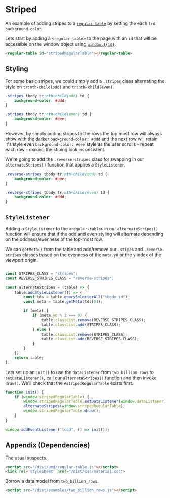 # Striped

An example of adding stripes to a [`regular-table`](https://github.com/jpmorganchase/regular-table) by setting the each `tr`s `background-color`.

Lets start by adding a `<regular-table>` to the page with an `id` that will be accessible on the window object using [`window.${id}`](https://stackoverflow.com/questions/18713272/why-do-dom-elements-exist-as-properties-on-the-window-object).

```html
<regular-table id="stripedRegularTable"></regular-table>
```

## Styling

For some basic stripes, we could simply add a `.stripes` class alternating
the style on `tr:nth-child(odd)` and `tr:nth-child(even)`.

```css
.stripes tbody tr:nth-child(odd) td { 
    background-color: #ddd;
}

.stripes tbody tr:nth-child(even) td {
    background-color: #eee;
}
```

However, by simply adding stripes to the rows the top most row will always show
with the darker `background-color: #ddd` and the next row will retain it's
style even `background-color: #eee` style as the user scrolls - repeat each
row - making the stiping look inconsistent.

We're going to add the `.reverse-stripes` class for swapping in our `alternateStripes()` function that applies a `StyleListener`.

```css
.reverse-stripes tbody tr:nth-child(odd) td {
    background-color: #eee;
}

.reverse-stripes tbody tr:nth-child(even) td {
    background-color: #ddd;
}
```

## `StyleListener`

Adding a `StyleListener` to the `<regular-table>` in our `alternateStripes()`
function will ensure that if the odd and even styling will alternate depending
on the oddness/evenness of the top-most row.

We can `getMeta()` from the table and add/remove our `.stipes` and 
`.reverse-stripes` classes based on the evenness of the `meta.y0` or the `y` 
index of the viewport origin.

```javascript

const STRIPES_CLASS = "stripes";
const REVERSE_STRIPES_CLASS = "reverse-stripes";

const alternateStripes = (table) => {
    table.addStyleListener(() => {
        const tds = table.querySelectorAll("tbody td");
        const meta = table.getMeta(tds[0]);

        if (meta) {
            if (meta.y0 % 2 === 0) {
                table.classList.remove(REVERSE_STRIPES_CLASS);
                table.classList.add(STRIPES_CLASS);
            } else {
                table.classList.remove(STRIPES_CLASS);
                table.classList.add(REVERSE_STRIPES_CLASS);
            }
        }
    });
    return table;
};

```

Lets set up an `init()` to use the `dataListener` from 
`two_billion_rows` 
to `setDataListener()`, call our `alternateStripes()` function and then invoke 
`draw()`. We'll check that the `#stripedRegularTable` exists first.

```javascript
function init() {
    if (window.stripedRegularTable) {
        window.stripedRegularTable.setDataListener(window.dataListener);
        alternateStripes(window.stripedRegularTable);
        window.stripedRegularTable.draw();
    }
}

window.addEventListener("load", () => init());
```

## Appendix (Dependencies)

The usual suspects.

```html
<script src="/dist/umd/regular-table.js"></script>
<link rel='stylesheet' href="/dist/css/material.css">
```

Borrow a data model from `two_billion_rows`.

```html
<script src="/dist/examples/two_billion_rows.js"></script>
```
